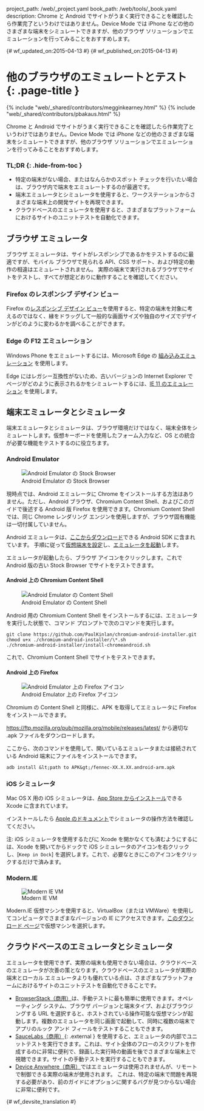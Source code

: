 project_path: /web/_project.yaml
book_path: /web/tools/_book.yaml
description: Chrome と Android でサイトがうまく実行できることを確認したら作業完了というわけではありません。Device Mode では iPhone などの他のさまざまな端末をシミュレートできますが、他のブラウザ ソリューションでエミュレーションを行ってみることをおすすめします。

{# wf_updated_on:2015-04-13 #}
{# wf_published_on:2015-04-13 #}

#  他のブラウザのエミュレートとテスト {: .page-title }

{% include "web/_shared/contributors/megginkearney.html" %}
{% include "web/_shared/contributors/pbakaus.html" %}

Chrome と Android でサイトがうまく実行できることを確認したら作業完了というわけではありません。Device Mode では iPhone などの他のさまざまな端末をシミュレートできますが、他のブラウザ ソリューションでエミュレーションを行ってみることをおすすめします。


### TL;DR {: .hide-from-toc }
- 特定の端末がない場合、またはなんらかのスポット チェックを行いたい場合は、ブラウザ内で端末をエミュレートするのが最適です。
- 端末エミュレータとシミュレータを使用すると、ワークステーションからさまざまな端末上の開発サイトを再現できます。
- クラウドベースのエミュレータを使用すると、さまざまなプラットフォームにおけるサイトのユニットテストを自動化できます。


##  ブラウザ エミュレータ

ブラウザ エミュレータは、サイトがレスポンシブであるかをテストするのに最適ですが、モバイル ブラウザで見られる API、CSS サポート、および特定の動作の相違はエミュレートされません。
実際の端末で実行されるブラウザでサイトをテストし、すべてが想定どおりに動作することを確認してください。


###  Firefox のレスポンシブ デザイン ビュー

Firefox の[レスポンシブ デザイン ビュー](https://developer.mozilla.org/en-US/docs/Tools/Responsive_Design_View)を使用すると、特定の端末を対象に考えるのではなく、縁をドラッグして一般的な画面サイズや独自のサイズでデザインがどのように変わるかを調べることができます。




###  Edge の F12 エミュレーション

Windows Phone をエミュレートするには、Microsoft Edge の [組み込みエミュレーション](https://dev.modern.ie/platform/documentation/f12-devtools-guide/emulation/) を使用します。

Edge にはレガシー互換性がないため、古いバージョンの Internet Explorer でページがどのように表示されるかをシミュレートするには、[IE 11 のエミュレーション](https://msdn.microsoft.com/en-us/library/dn255001(v=vs.85).aspx) を使用します。

##  端末エミュレータとシミュレータ

端末エミュレータとシミュレータは、ブラウザ環境だけではなく、端末全体をシミュレートします。仮想キーボードを使用したフォーム入力など、OS との統合が必要な機能をテストするのに役立ちます。

###  Android Emulator

<figure class="attempt-right">
  <img src="imgs/android-emulator-stock-browser.png" alt="Android Emulator の Stock Browser">
  <figcaption>Android Emulator の Stock Browser</figcaption>
</figure>

現時点では、Android エミュレータに Chrome をインストールする方法はありません。ただし、Android ブラウザ、Chromium Content Shell、およびこのガイドで後述する Android 版 Firefox を使用できます。Chromium Content Shell では、同じ Chrome レンダリング エンジンを使用しますが、ブラウザ固有機能は一切付属していません。

Android エミュレータは、<a href="http://developer.android.com/sdk/installing/studio.html">ここからダウンロード</a>できる Android SDK に含まれています。
手順に従って<a href="http://developer.android.com/tools/devices/managing-avds.html">仮想端末を設定</a>し、<a href="http://developer.android.com/tools/devices/emulator.html">エミュレータを起動</a>します。

エミュレータが起動したら、ブラウザ アイコンをクリックします。これで Android 版の古い Stock Browser でサイトをテストできます。

#### Android 上の Chromium Content Shell

<figure class="attempt-right">
  <img src="imgs/android-avd-contentshell.png" alt="Android Emulator の Content Shell">
  <figcaption>Android Emulator の Content Shell</figcaption>
</figure>

Android 用の Chromium Content Shell をインストールするには、エミュレータを実行した状態で、コマンド プロンプトで次のコマンドを実行します。


    git clone https://github.com/PaulKinlan/chromium-android-installer.git
    chmod u+x ./chromium-android-installer/\*.sh
    ./chromium-android-installer/install-chromeandroid.sh

これで、Chromium Content Shell でサイトをテストできます。


#### Android 上の Firefox

<figure class="attempt-right">
  <img src="imgs/ff-on-android-emulator.png" alt="Android Emulator 上の Firefox アイコン">
  <figcaption>Android Emulator 上の Firefox アイコン</figcaption>
</figure>

Chromium の Content Shell と同様に、APK を取得してエミュレータに Firefox をインストールできます。

<a href="https://ftp.mozilla.org/pub/mozilla.org/mobile/releases/latest/">https://ftp.mozilla.org/pub/mozilla.org/mobile/releases/latest/</a> から適切な .apk ファイルをダウンロードします。

ここから、次のコマンドを使用して、開いているエミュレータまたは接続されている Android 端末にファイルをインストールできます。

    adb install &lt;path to APK&gt;/fennec-XX.X.XX.android-arm.apk


###  iOS シミュレータ

Mac OS X 用の iOS シミュレータは、[App Store からインストール](https://itunes.apple.com/us/app/xcode/id497799835?ls=1&mt=12)できる Xcode に含まれています。


インストールしたら [Apple のドキュメント](https://developer.apple.com/library/prerelease/ios/documentation/IDEs/Conceptual/iOS_Simulator_Guide/Introduction/Introduction.html)でシミュレータの操作方法を確認してください。

注: iOS シミュレータを使用するたびに Xcode を開かなくても済むようにするには、Xcode を開いてからドックで iOS シミュレータのアイコンを右クリックし、[`Keep in Dock`] を選択します。これで、必要なときにこのアイコンをクリックするだけで済みます。

###  Modern.IE

<figure class="attempt-right">
  <img src="imgs/modern-ie-simulator.png" alt="Modern IE VM">
  <figcaption>Modern IE VM</figcaption>
</figure>

Modern.IE 仮想マシンを使用すると、VirtualBox（または VMWare）を使用してコンピュータでさまざまなバージョンの IE にアクセスできます。<a href="https://modern.ie/en-us/virtualization-tools#downloads">このダウンロード ページ</a>で仮想マシンを選択します。


##  クラウドベースのエミュレータとシミュレータ

エミュレータを使用できず、実際の端末も使用できない場合は、クラウドベースのエミュレータが次善の策となります。クラウドベースのエミュレータが実際の端末とローカル エミュレータよりも優れている点は、さまざまなプラットフォームにおけるサイトのユニットテストを自動化できることです。

* [BrowserStack（商用）](https://www.browserstack.com/automate)は、手動テストに最も簡単に使用できます。オペレーティング システム、ブラウザ バージョンと端末タイプ、およびブラウジングする URL を選択すると、ホストされている操作可能な仮想マシンが起動します。複数のエミュレータを同じ画面で起動して、同時に複数の端末でアプリのルック アンド フィールをテストすることもできます。
* [SauceLabs（商用）](https://saucelabs.com/){: .external } を使用すると、エミュレータの内部でユニットテストを実行できます。これは、サイト全体のフローのスクリプトを作成するのに非常に便利で、録画した実行時の動画を後でさまざまな端末上で視聴できます。サイトの手動テストを実行することもできます。
* [Device Anywhere（商用）](http://www.keynote.com/solutions/testing/mobile-testing)ではエミュレータは使用されませんが、リモートで制御できる実際の端末が使用されます。
これは、特定の端末で問題を再現する必要があり、前のガイドにオプションに関するバグが見つからない場合に非常に便利です。





{# wf_devsite_translation #}
